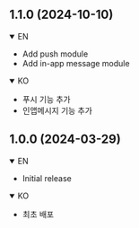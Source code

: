 ## 1.1.0 (2024-10-10)
<details open>
 <summary>EN</summary>
 
- Add push module
- Add in-app message module

</details>
<details open>
 <summary>KO</summary>
 
- 푸시 기능 추가
- 인앱메시지 기능 추가

</details>

## 1.0.0 (2024-03-29)
<details open>
 <summary>EN</summary>
 
- Initial release

</details>
<details open>
 <summary>KO</summary>
 
- 최초 배포

</details>